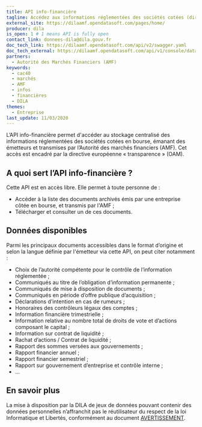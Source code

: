 ```yaml
---
title: API info-financière
tagline: Accédez aux informations réglementées des sociétés cotées (directive européenne « transparence » (OAM))
external_site: https://dilaamf.opendatasoft.com/pages/home/
producer: dila
is_open: 1 # 1 means API is fully open
contact_link: donnees-dila@dila.gouv.fr
doc_tech_link: https://dilaamf.opendatasoft.com/api/v2/swagger.yaml
doc_tech_external: https://dilaamf.opendatasoft.com/api/v1/console/datasets/1.0/search/
partners:
  - Autorité des Marchés Financiers (AMF)
keywords:
  - cac40
  - marchés
  - AMF
  - infos
  - financières
  - DILA
themes:
  - Entreprise
last_update: 11/03/2020
---
```


L’API info-financière permet d'accéder au stockage centralisé des informations réglementées des sociétés cotées en bourse, émanant des émetteurs et transmises par l’Autorité des marchés financiers (AMF). Cet accès est encadré par la directive européenne « transparence » (OAM).

## A quoi sert l’API info-financière ?

Cette API est en accès libre. Elle permet à toute personne de :

- Accéder à la liste des documents archivés émis par une entreprise côtée en bourse, et transmis par l'AMF ;
- Télécharger et consulter un de ces documents.

## Données disponibles

Parmi les principaux documents accessibles dans le format d’origine et selon la langue définie par l'émetteur via cette API, on peut citer notamment :

- Choix de l’autorité compétente pour le contrôle de l’information réglementée ;
- Communiqués au titre de l’obligation d’information permanente ;
- Communiqués de mise à disposition de documents ;
- Communiqués en période d’offre publique d’acquisition ;
- Déclarations d’intention en cas de rumeurs ;
- Honoraires des contrôleurs légaux des comptes ;
- Information financière trimestrielle ;
- Information relative au nombre total de droits de vote et d’actions composant le capital ;
- Information sur contrat de liquidité ;
- Rachat d’actions / Contrat de liquidité ;
- Rapport des sommes versées aux gouvernements ;
- Rapport financier annuel ;
- Rapport financier semestriel ;
- Rapport sur gouvernement d’entreprise et contrôle interne ;
- ...

## En savoir plus

La mise à disposition par la DILA de jeux de données pouvant contenir des données personnelles n’affranchit pas le réutilisateur du respect de la loi Informatique et Libertés, conformément au document [AVERTISSEMENT](https://echanges.dila.gouv.fr/OPENDATA/AVERTISSEMENT-Donnees_a_caractere_personnel.pdf).
